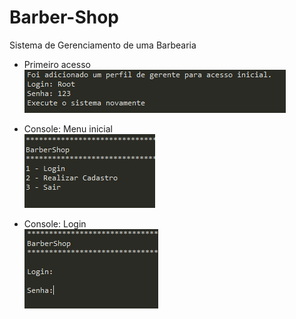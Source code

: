 # Barber-Shop

Sistema de Gerenciamento de uma Barbearia 


- Primeiro acesso <br/>
![alt text](https://github.com/matheusacx/Barber-Shop/blob/master/Images/Form3.png)

- Console: Menu inicial <br/>
![alt text](https://github.com/matheusacx/Barber-Shop/blob/master/Images/Form1.png)

- Console: Login <br/>
![alt text](https://github.com/matheusacx/Barber-Shop/blob/master/Images/Form2.png)

